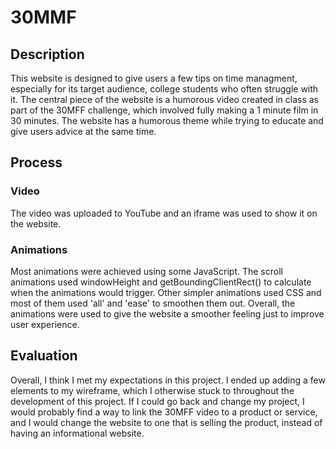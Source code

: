# 30MMF

## Description
This website is designed to give users a few tips on time managment, especially for its target audience, college students who often struggle with it. The central piece of the website is a humorous video created in class as part of the 30MFF challenge, which involved fully making a 1 minute film in 30 minutes. The website has a humorous theme while trying to educate and give users advice at the same time.

## Process
### Video
The video was uploaded to YouTube and an iframe was used to show it on the website.
### Animations
Most animations were achieved using some JavaScript. The scroll animations used windowHeight and getBoundingClientRect() to calculate when the animations would trigger.
Other simpler animations used CSS and most of them used 'all' and 'ease' to smoothen them out.
Overall, the animations were used to give the website a smoother feeling just to improve user experience. 

## Evaluation
Overall, I think I met my expectations in this project. I ended up adding a few elements to my wireframe, which I otherwise stuck to throughout the development of this project. If I could go back and change my project, I would probably find a way to link the 30MFF video to a product or service, and I would change the website to one that is selling the product, instead of having an informational website.